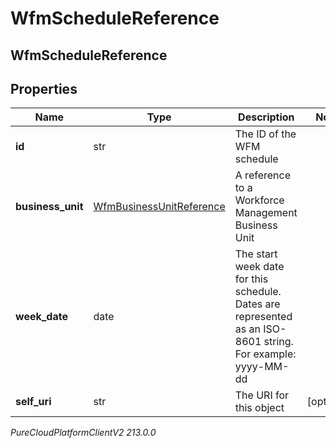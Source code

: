 # WfmScheduleReference

## WfmScheduleReference

## Properties

|Name | Type | Description | Notes|
|------------ | ------------- | ------------- | -------------|
| **id** | str | The ID of the WFM schedule | |
| **business_unit** | [WfmBusinessUnitReference](WfmBusinessUnitReference) | A reference to a Workforce Management Business Unit | |
| **week_date** | date | The start week date for this schedule. Dates are represented as an ISO-8601 string. For example: yyyy-MM-dd | |
| **self_uri** | str | The URI for this object | [optional] |



_PureCloudPlatformClientV2 213.0.0_
